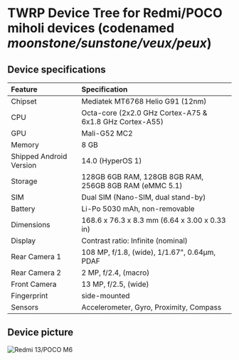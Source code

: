 #  TWRP Device Tree for Redmi/POCO miholi devices (codenamed _moonstone/sunstone/veux/peux_)

## Device specifications

| Feature                 | Specification                                                                  |
| :---------------------- | :------------------------------------------------------------------------------|
| Chipset                 | Mediatek MT6768 Helio G91 (12nm)                                               |
| CPU                     | Octa-core (2x2.0 GHz Cortex-A75 & 6x1.8 GHz Cortex-A55)                        |
| GPU                     | Mali-G52 MC2                                                                   |
| Memory                  | 8 GB                                                                           |
| Shipped Android Version | 14.0 (HyperOS 1)                                                               |
| Storage                 | 128GB 6GB RAM, 128GB 8GB RAM, 256GB 8GB RAM (eMMC 5.1)                         |
| SIM                     | Dual SIM (Nano-SIM, dual stand-by)                                             |
| Battery                 | Li-Po 5030 mAh, non-removable                                                  |
| Dimensions              | 168.6 x 76.3 x 8.3 mm (6.64 x 3.00 x 0.33 in)                                  |
| Display                 | Contrast ratio: Infinite (nominal)                                             |
| Rear Camera 1           | 108 MP, f/1.8, (wide), 1/1.67", 0.64µm, PDAF                                   |
| Rear Camera 2           | 2 MP, f/2.4, (macro)                                                           |
| Front Camera            | 13 MP, f/2.5, (wide)                                                           |
| Fingerprint             | side-mounted                                                                   |
| Sensors                 | Accelerometer, Gyro, Proximity, Compass                                        |

## Device picture

![Redmi 13/POCO M6 ](https://fdn2.gsmarena.com/vv/pics/xiaomi/xiaomi-redmi-13-1.jpg)

